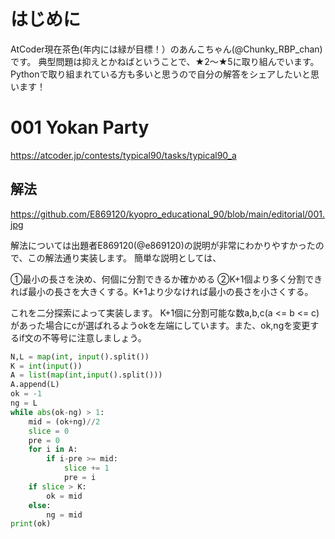 # はじめに
AtCoder現在茶色(年内には緑が目標！）のあんこちゃん(@Chunky_RBP_chan)です。
典型問題は抑えとかねばということで、★2〜★5に取り組んでいます。
Pythonで取り組まれている方も多いと思うので自分の解答をシェアしたいと思います！
# 001 Yokan Party 
https://atcoder.jp/contests/typical90/tasks/typical90_a

## 解法
https://github.com/E869120/kyopro_educational_90/blob/main/editorial/001.jpg

解法については出題者E869120(@e869120)の説明が非常にわかりやすかったので、この解法通り実装します。
簡単な説明としては、

①最小の長さを決め、何個に分割できるか確かめる
②K+1個より多く分割できれば最小の長さを大きくする。K+1より少なければ最小の長さを小さくする。

これを二分探索によって実装します。
K+1個に分割可能な数a,b,c(a <= b <= c)があった場合にcが選ばれるようokを左端にしています。また、ok,ngを変更するif文の不等号に注意しましょう。

```python
N,L = map(int, input().split())
K = int(input())
A = list(map(int,input().split()))
A.append(L)
ok = -1
ng = L
while abs(ok-ng) > 1:
    mid = (ok+ng)//2
    slice = 0
    pre = 0
    for i in A:
        if i-pre >= mid:
            slice += 1
            pre = i
    if slice > K:
        ok = mid
    else:
        ng = mid
print(ok)
